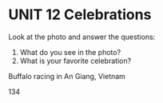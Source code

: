 # UNIT 12 Celebrations

Look at the photo and answer the questions:

1. What do you see in the photo?
2. What is your favorite celebration?

Buffalo racing in An Giang, Vietnam

134